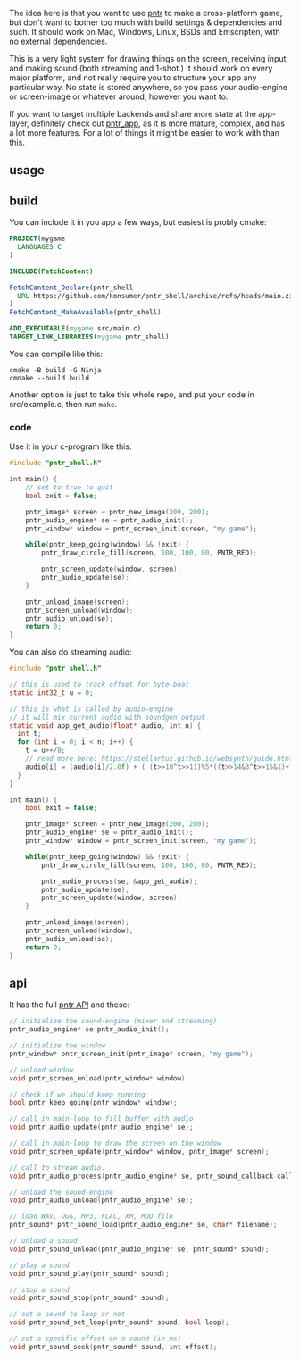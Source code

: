 The idea here is that you want to use [pntr](https://github.com/robloach/pntr) to make a cross-platform game, but don't want to bother too much with build settings & dependencies and such. It should work on Mac, Windows, Linux, BSDs and Emscripten, with no external dependencies.

This is a very light system for drawing things on the screen, receiving input, and making sound (both streaming and 1-shot.) It should work on every major platform, and not really require you to structure your app any particular way. No state is stored anywhere, so you pass your audio-engine or screen-image or whatever around, however you want to.

If you want to target multiple backends and share more state at the app-layer, definitely check out [pntr_app](https://github.com/robloach/pntr_app), as it is more mature, complex, and has a lot more features. For a lot of things it might be easier to work with than this.

## usage

## build

You can include it in you app a few ways, but easiest is probly cmake:

```cmake
PROJECT(mygame
  LANGUAGES C
)

INCLUDE(FetchContent)

FetchContent_Declare(pntr_shell
  URL https://github.com/konsumer/pntr_shell/archive/refs/heads/main.zip
)
FetchContent_MakeAvailable(pntr_shell)

ADD_EXECUTABLE(mygame src/main.c)
TARGET_LINK_LIBRARIES(mygame pntr_shell)
```

You can compile like this:

```
cmake -B build -G Ninja
cmnake --build build
```

Another option is just to take this whole repo, and put your code in src/example.c, then run `make`.

### code


Use it in your c-program like this:

```c
#include "pntr_shell.h"

int main() {
    // set to true to quit
    bool exit = false;

    pntr_image* screen = pntr_new_image(200, 200);
    pntr_audio_engine* se = pntr_audio_init();
    pntr_window* window = pntr_screen_init(screen, "my game");

    while(pntr_keep_going(window) && !exit) {
        pntr_draw_circle_fill(screen, 100, 100, 80, PNTR_RED);

        pntr_screen_update(window, screen);
        pntr_audio_update(se);
    }

    pntr_unload_image(screen);
    pntr_screen_unload(window);
    pntr_audio_unload(se);
    return 0;
}
```

You can also do streaming audio:

```c
#include "pntr_shell.h"

// this is used to track offset for byte-beat
static int32_t u = 0;

// this is what is called by audio-engine
// it will mix current audio with soundgen output
static void app_get_audio(float* audio, int n) {
  int t;
  for (int i = 0; i < n; i++) {
    t = u++/8;
    // read more here: https://stellartux.github.io/websynth/guide.html
    audio[i] = (audio[i]/2.0f) + ( (t>>10^t>>11)%5*((t>>14&3^t>>15&1)+1)*t%99+((3+(t>>14&3)-(t>>16&1))/3*t%99&64) / 2048.0f);
  }
}

int main() {
    bool exit = false;

    pntr_image* screen = pntr_new_image(200, 200);
    pntr_audio_engine* se = pntr_audio_init();
    pntr_window* window = pntr_screen_init(screen, "my game");

    while(pntr_keep_going(window) && !exit) {
        pntr_draw_circle_fill(screen, 100, 100, 80, PNTR_RED);

        pntr_audio_process(se, &app_get_audio);
        pntr_audio_update(se);
        pntr_screen_update(window, screen);
    }

    pntr_unload_image(screen);
    pntr_screen_unload(window);
    pntr_audio_unload(se);
    return 0;
}
```


## api
It has the full [pntr API](https://github.com/RobLoach/pntr) and these:

```c
// initialize the sound-engine (mixer and streaming)
pntr_audio_engine* se pntr_audio_init();

// initialize the window
pntr_window* pntr_screen_init(pntr_image* screen, "my game");

// unload window
void pntr_screen_unload(pntr_window* window);

// check if we should keep running
bool pntr_keep_going(pntr_window* window);

// call in main-loop to fill buffer with audio
void pntr_audio_update(pntr_audio_engine* se);

// call in main-loop to draw the screen on the window
void pntr_screen_update(pntr_window* window, pntr_image* screen);

// call to stream audio.
void pntr_audio_process(pntr_audio_engine* se, pntr_sound_callback callback);

// unload the sound-engine
void pntr_audio_unload(pntr_audio_engine* se);

// load WAV, OGG, MP3, FLAC, XM, MOD file
pntr_sound* pntr_sound_load(pntr_audio_engine* se, char* filename);

// unload a sound
void pntr_sound_unload(pntr_audio_engine* se, pntr_sound* sound);

// play a sound
void pntr_sound_play(pntr_sound* sound);

// stop a sound
void pntr_sound_stop(pntr_sound* sound);

// set a sound to loop or not
void pntr_sound_set_loop(pntr_sound* sound, bool loop);

// set a specific offset on a sound (in ms)
void pntr_sound_seek(pntr_sound* sound, int offset);
```
